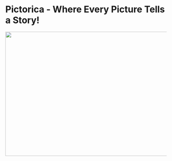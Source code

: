 # Pictorica - Where Every Picture Tells a Story!

<p align="center">
  <img src="https://github.com/user-attachments/assets/debf329b-e421-4164-a29b-0ed536ccd70d"  width="692" height="389">
</p>


